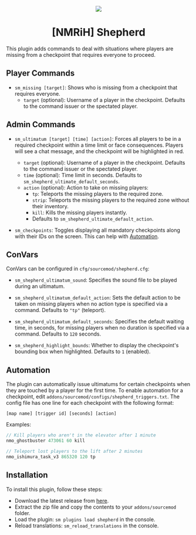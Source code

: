 <p align="center">
  <img src="https://i.imgur.com/PExkibt.png" />
</p>

<h1 align="center">[NMRiH] Shepherd</h1>

This plugin adds commands to deal with situations where players are missing from a checkpoint that requires everyone to proceed.

## Player Commands

- `sm_missing [target]`: Shows who is missing from a checkpoint that requires everyone.
  - `target` (optional): Username of a player in the checkpoint. Defaults to the command issuer or the spectated player.

## Admin Commands

- `sm_ultimatum [target] [time] [action]`: Forces all players to be in a required checkpoint within a time limit or face consequences. Players will see a chat message, and the checkpoint will be highlighted in red.
  - `target` (optional): Username of a player in the checkpoint. Defaults to the command issuer or the spectated player.
  - `time` (optional): Time limit in seconds. Defaults to `sm_shepherd_ultimate_default_seconds`.
  - `action` (optional): Action to take on missing players:
    - `tp`: Teleports the missing players to the required zone.
    - `strip`: Teleports the missing players to the required zone without their inventory.
    - `kill`: Kills the missing players instantly.
    - Defaults to `sm_shepherd_ultimate_default_action`.

- `sm_checkpoints`: Toggles displaying all mandatory checkpoints along with their IDs on the screen. This can help with [Automation](#Automation).

## ConVars

ConVars can be configured in `cfg/sourcemod/shepherd.cfg`:

- `sm_shepherd_ultimatum_sound`: Specifies the sound file to be played during an ultimatum.

- `sm_shepherd_ultimatum_default_action`: Sets the default action to be taken on missing players when no action type is specified via a command. Defaults to `"tp"` (teleport).

- `sm_shepherd_ultimatum_default_seconds`: Specifies the default waiting time, in seconds, for missing players when no duration is specified via a command. Defaults to `120` seconds.

- `sm_shepherd_highlight_bounds`: Whether to display the checkpoint's bounding box when highlighted. Defaults to `1` (enabled).

## Automation

The plugin can automatically issue ultimatums for certain checkpoints when they are touched by a player for the first time. 
To enable automation for a checkpoint, edit `addons/sourcemod/configs/shepherd_triggers.txt`. The config file has one line for each checkpoint with the following format:

```
[map name] [trigger id] [seconds] [action]
```

Examples: 
```cpp
// Kill players who aren't in the elevator after 1 minute
nmo_ghostbuster 473061 60 kill 

// Teleport lost players to the lift after 2 minutes
nmo_ishimura_task_v3 865320 120 tp
```

## Installation

To install this plugin, follow these steps:

- Download the latest release from [here](https://github.com/dysphie/nmrih-shepherd/releases).
- Extract the zip file and copy the contents to your `addons/sourcemod` folder.
- Load the plugin: `sm plugins load shepherd` in the console.
- Reload translations: `sm_reload_translations` in the console.

